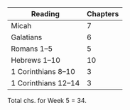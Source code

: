 ---
---

Reading | Chapters
--- | ---
Micah | 7
Galatians | 6
Romans 1–5 | 5
Hebrews 1–10 | 10
1 Corinthians 8–10 | 3
1 Corinthians 12–14 | 3

Total chs. for Week 5 = 34.
